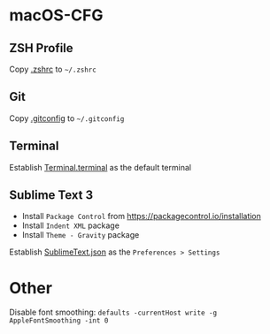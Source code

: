 # macOS-CFG

## ZSH Profile

Copy [.zshrc](https://github.com/xmollv/macOS-cfg/blob/master/.zshrc) to `~/.zshrc`

## Git

Copy [.gitconfig](https://github.com/xmollv/macOS-cfg/blob/master/.gitconfig) to `~/.gitconfig`

## Terminal

Establish [Terminal.terminal](https://github.com/xmollv/macOS-cfg/blob/master/Terminal.terminal) as the default terminal

## Sublime Text 3

- Install `Package Control` from https://packagecontrol.io/installation
- Install `Indent XML` package
- Install `Theme - Gravity` package

Establish [SublimeText.json](https://github.com/xmollv/macOS-cfg/blob/master/SublimeText.json) as the `Preferences > Settings`

# Other

Disable font smoothing: `defaults -currentHost write -g AppleFontSmoothing -int 0`
